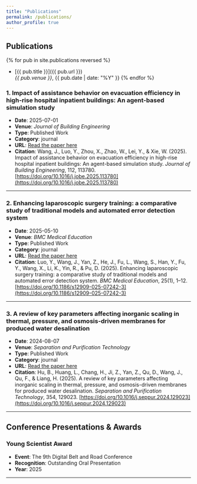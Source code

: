 ```yaml
---
title: "Publications"
permalink: /publications/
author_profile: true
---
```


## Publications

{% for pub in site.publications reversed %}
- [{{ pub.title }}]({{ pub.url }})  
  *{{ pub.venue }}*, {{ pub.date | date: "%Y" }}
{% endfor %}


### 1. Impact of assistance behavior on evacuation efficiency in high-rise hospital inpatient buildings: An agent-based simulation study
- **Date**: 2025-07-01
- **Venue**: *Journal of Building Engineering*
- **Type**: Published Work
- **Category**: journal
- **URL**: [Read the paper here](https://www.sciencedirect.com/science/article/pii/S2352710225011705)
- **Citation**: Wang, J., Luo, Y., Zhou, X., Zhao, W., Lei, Y., & Xie, W. (2025). Impact of assistance behavior on evacuation efficiency in high-rise hospital inpatient buildings: An agent-based simulation study. *Journal of Building Engineering*, 112, 113780. [https://doi.org/10.1016/j.jobe.2025.113780](https://doi.org/10.1016/j.jobe.2025.113780)

---

### 2. Enhancing laparoscopic surgery training: a comparative study of traditional models and automated error detection system
- **Date**: 2025-05-10
- **Venue**: *BMC Medical Education*
- **Type**: Published Work
- **Category**: journal
- **URL**: [Read the paper here](https://bmcmededuc.biomedcentral.com/articles/10.1186/s12909-025-07242-3)
- **Citation**: Luo, Y., Wang, J., Yan, Z., He, J., Fu, L., Wang, S., Han, Y., Fu, Y., Wang, X., Li, K., Yin, R., & Pu, D. (2025). Enhancing laparoscopic surgery training: a comparative study of traditional models and automated error detection system. *BMC Medical Education*, 25(1), 1–12. [https://doi.org/10.1186/s12909-025-07242-3](https://doi.org/10.1186/s12909-025-07242-3)

---

### 3. A review of key parameters affecting inorganic scaling in thermal, pressure, and osmosis-driven membranes for produced water desalination
- **Date**: 2024-08-07
- **Venue**: *Separation and Purification Technology*
- **Type**: Published Work
- **Category**: journal
- **URL**: [Read the paper here](https://www.sciencedirect.com/science/article/pii/S138358662402762X?via%3Dihub)
- **Citation**: Hu, B., Huang, L., Chang, H., Ji, Z., Yan, Z., Qu, D., Wang, J., Qu, F., & Liang, H. (2025). A review of key parameters affecting inorganic scaling in thermal, pressure, and osmosis-driven membranes for produced water desalination. *Separation and Purification Technology*, 354, 129023. [https://doi.org/10.1016/j.seppur.2024.129023](https://doi.org/10.1016/j.seppur.2024.129023)

---

## Conference Presentations & Awards

### Young Scientist Award
- **Event**: The 9th Digital Belt and Road Conference  
- **Recognition**: Outstanding Oral Presentation  
- **Year**: 2025  

---


